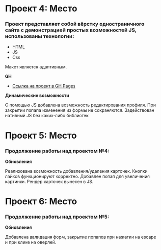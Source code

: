 # Проект 4: Место

### Проект представляет собой вёрстку одностраничного сайта с демонстрацией простых возможностей JS, использованы технологии:

* HTML
* JS
* Css

Макет является адаптивным.

**GH**

* [Ссылка на проект в GH Pages](https://fyodorkuznetsov.github.io/mesto/)

**Динамические возможности**

С помощью JS добавлена возможность редактирования профиля.
При закрытии попапа изменения из формы не сохраняются.
Задействован нативный JS без каких-либо библиотек


# Проект 5: Место

### Продолжение работы над проектом №4:

**Обновления**

Реализована возможность добавления/удаления карточек.
Кнопки лайков функционируют корректно. Добавлен попап для увеличения картинки.
Рендер карточек вынесен в JS.

# Проект 6: Место

### Продолжение работы над проектом №5:

**Обновления**

Добавлена валидация форм, закрытие попапов при нажатии на escape и при клике на оверлей.
